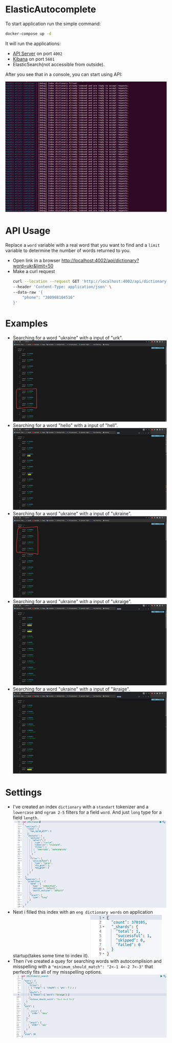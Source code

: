 # ElasticAutocomplete

To start application run the simple command:

```bash
docker-compose up -d
```

It will run the applications:

  * [API Server](http://localhost:4002/) on port `4002`
  * [Kibana](http://localhost:5601/) on port `5601`
  * ElasticSearch(not accessible from outside).

After you see that in a console, you can start using API:

![Elasticsearch autocomplete setup 1.](./example_images/es_autocomplete_setup1.JPG)

# API Usage

Replace a `word` variable with a real word that you want to find and a `limit` variable to determine the number of words returned to you.

* Open link in a browser [http://localhost:4002/api/dictionary?word=ukr&limit=50](http://localhost:4002/api/dictionary?word=ukr&limit=50)
 * Make a curl request 
    ```bash
    curl --location --request GET 'http://localhost:4002/api/dictionary?word=ukr&limit=50' \
    --header 'Content-Type: application/json' \
    --data-raw '{
        "phone": "380968104516"
    }'
    ```

# Examples

* Searching for a word "ukraine" with a input of "urk".
  ![Elasticsearch autocomplete example 1.](./example_images/es_autocomplete_example1.JPG)
* Searching for a word "hello" with a input of "hell".
  ![Elasticsearch autocomplete example 2.](./example_images/es_autocomplete_example2.JPG)
* Searching for a word "ukraine" with a input of "ukraine".
  ![Elasticsearch autocomplete example 3.](./example_images/es_autocomplete_example3.JPG)
* Searching for a word "ukraine" with a input of "ukraige".
  ![Elasticsearch autocomplete example 4.](./example_images/es_autocomplete_example4.JPG)
* Searching for a word "ukraine" with a input of "ikraige".
  ![Elasticsearch autocomplete example 5.](./example_images/es_autocomplete_example5.JPG)

# Settings

* I've created an index `dictionary` with a `standart` tokenizer and a `lowercase` and `ngram 2-5` filters for a field `word`. And just `long` type for a field `length`.
    ![Elasticsearch autocomplete settings 1.](./example_images/es_autocomplete_settings1.JPG)
* Next i filled this index with an `eng dictionary words` on application startup(takes some time to index it).
    ![Elasticsearch autocomplete settings 2.](./example_images/es_autocomplete_settings2.JPG)
* Then i've created a quey for searching words with autocomplision and misspelling with a `"minimum_should_match": "2<-1 4<-2 7<-3"` that perfectly fits all of my misspelling options.
    ![Elasticsearch autocomplete settings 3.](./example_images/es_autocomplete_settings3.JPG)